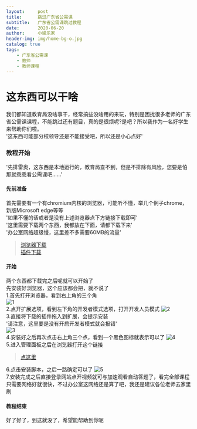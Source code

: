 ```yaml
---
layout:     post
title:      跳过广东省公需课
subtitle:   广东省公需课跳过教程
date:       2020-06-20
author:     小娱乐家
header-img: img/home-bg-o.jpg
catalog: true
tags:
    - 广东省公需课
    - 教师
    - 教师课程
---
```


# 这东西可以干啥  
我们都知道教育局没啥事干，经常搞些没啥用的来玩，特别是困扰很多老师的广东省公需课课程，不能跳过还有题目，真的是很烦呢?是吧？所以我作为一名好学生来帮助你们啦。  
'这东西可能部分校领导还是不能接受吧，所以还是小心点好'  

### 教程开始
'先排雷奥，这东西是本地运行的，教育局查不到，但是不排除有风险，您要是怕那就乖乖看公需课吧......'  
#### 先前准备
首先需要有一个有chromium内核的浏览器，可能听不懂，举几个例子chrome，新版Microsoft edge等等  
'如果不懂的话或者是没有上述浏览器点下方链接下载即可'  
'这里需要下载两个东西，我都放在下面，请都下载下来'  
'办公室网络超级慢，这里差不多需要60MB的流量'  
>[浏览器下载](https://www.google.cn/intl/zh-CN/chrome/)  
>[插件下载](https://xiaoyulejia.lanzous.com/iwc2Ldsm7te)  

#### 开始
两个东西都下载完之后呢就可以开始了  
先安装好浏览器，这个应该都会把，就不说了  
1.首先打开浏览器，看到右上角的三个角  
![1](https://imgchr.com/i/NQGYa4)  
2.点开扩展选项，看到左下角的开发者模式选项，打开开发人员模式
![2](https://imgchr.com/i/NQGdR1)  
3.直接将下载的插件拖入到扩展，会提示安装  
  '请注意，这里要是没有开启开发者模式就会报错'  
![3](https://imgchr.com/i/NQG4QP)  
4.安装好之后再次点击右上角三个点，看到一个黑色图标就表示可以了
![4](https://imgchr.com/i/NQJkWR)  
5.进入管理面板之后在浏览器打开这个链接
>[点这里](https://greasyfork.org/zh-CN/scripts/401298-2020%E5%B9%B4%E5%85%AC%E9%9C%80%E8%AF%BE-%E5%B9%BF%E4%B8%9C-%E5%8D%81%E5%9B%9B%E4%BA%94-%E7%BB%8F%E6%B5%8E%E7%A4%BE%E4%BC%9A%E5%8F%91%E5%B1%95%E8%B6%8B%E5%8A%BF%E4%B8%8E%E6%88%98%E7%95%A5%E9%87%8D%E7%82%B9-%E8%87%AA%E5%8A%A8%E6%92%AD%E6%94%BE%E4%B8%8E%E7%AD%94%E9%A2%98)  

6.点击安装脚本，之后一路确定可以了
![5](https://imgchr.com/i/NQJJ6P)  
7.安装完成之后直接登录网站点开视频就可与加速观看自动答题了，看完全部课程只需要网络好就很快，不过办公室这网络还是算了吧，我还是建议各位老师去家里刷

#### 教程结束
好了好了，到这就没了，希望能帮助到你呢


